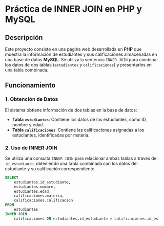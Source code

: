 # Práctica de INNER JOIN en PHP y MySQL

## Descripción
Este proyecto consiste en una página web desarrollada en **PHP** que muestra la información de estudiantes y sus calificaciones almacenadas en una base de datos **MySQL**. Se utiliza la sentencia `INNER JOIN` para combinar los datos de dos tablas (`estudiantes` y `calificaciones`) y presentarlos en una tabla combinada.

## Funcionamiento

### 1. Obtención de Datos
El sistema obtiene información de dos tablas en la base de datos:
- **Tabla `estudiantes`**: Contiene los datos de los estudiantes, como ID, nombre y edad.
- **Tabla `calificaciones`**: Contiene las calificaciones asignadas a los estudiantes, identificadas por materia.

### 2. Uso de INNER JOIN
Se utiliza una consulta `INNER JOIN` para relacionar ambas tablas a través del `id_estudiante`, obteniendo una tabla combinada con los datos del estudiante y su calificación correspondiente.

```sql
SELECT 
    estudiantes.id_estudiante, 
    estudiantes.nombre, 
    estudiantes.edad, 
    calificaciones.materia, 
    calificaciones.calificacion
FROM 
    estudiantes
INNER JOIN 
    calificaciones ON estudiantes.id_estudiante = calificaciones.id_estudiante;

